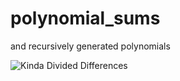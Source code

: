 # polynomial_sums
and recursively generated polynomials

![Kinda Divided Differences](http://example.com/images/logo.png)
